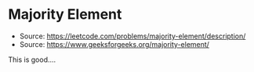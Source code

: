 # Majority Element

 - Source: https://leetcode.com/problems/majority-element/description/
 - Source: https://www.geeksforgeeks.org/majority-element/

This is good....
